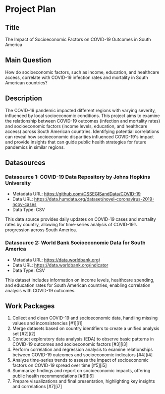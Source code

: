 # Project Plan

## Title

The Impact of Socioeconomic Factors on COVID-19 Outcomes in South America

## Main Question

How do socioeconomic factors, such as income, education, and healthcare access, correlate with COVID-19 infection rates and mortality in South American countries?

## Description

The COVID-19 pandemic impacted different regions with varying severity, influenced by local socioeconomic conditions. This project aims to examine the relationship between COVID-19 outcomes (infection and mortality rates) and socioeconomic factors (income levels, education, and healthcare access) across South American countries. Identifying potential correlations can reveal how socioeconomic disparities influenced COVID-19's impact and provide insights that can guide public health strategies for future pandemics in similar regions.

## Datasources

### Datasource 1: COVID-19 Data Repository by Johns Hopkins University

- Metadata URL: https://github.com/CSSEGISandData/COVID-19
- Data URL: https://data.humdata.org/dataset/novel-coronavirus-2019-ncov-cases
- Data Type: CSV

This data source provides daily updates on COVID-19 cases and mortality rates by country, allowing for time-series analysis of COVID-19’s progression across South America.

### Datasource 2: World Bank Socioeconomic Data for South America

- Metadata URL: https://data.worldbank.org/
- Data URL: https://data.worldbank.org/indicator
- Data Type: CSV

This dataset includes information on income levels, healthcare spending, and education rates for South American countries, enabling correlation analysis with COVID-19 outcomes.

## Work Packages

1. Collect and clean COVID-19 and socioeconomic data, handling missing values and inconsistencies [#1][i1]
2. Merge datasets based on country identifiers to create a unified analysis set [#2][i2]
3. Conduct exploratory data analysis (EDA) to observe basic patterns in COVID-19 outcomes and socioeconomic factors [#3][i3]
4. Perform correlation and regression analysis to examine relationships between COVID-19 outcomes and socioeconomic indicators [#4][i4]
5. Analyze time-series trends to assess the impact of socioeconomic factors on COVID-19 spread over time [#5][i5]
6. Summarize findings and report on socioeconomic impacts, offering public health recommendations [#6][i6]
7. Prepare visualizations and final presentation, highlighting key insights and correlations [#7][i7]

